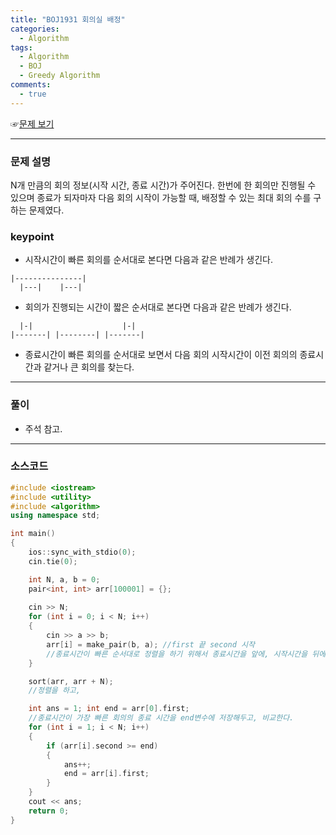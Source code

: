 ```yaml
---
title: "BOJ1931 회의실 배정"
categories:
  - Algorithm
tags:
  - Algorithm
  - BOJ
  - Greedy Algorithm
comments:
  - true
---
```


 ☞[문제 보기](https://www.acmicpc.net/problem/1931) 
 
---

### 문제 설명
N개 만큼의 회의 정보(시작 시간, 종료 시간)가 주어진다. 한번에 한 회의만 진행될 수 있으며 종료가 되자마자 다음 회의 시작이 가능할 때, 배정할 수 있는 최대 회의 수를 구하는 문제였다.

### keypoint
- 시작시간이 빠른 회의를 순서대로 본다면 다음과 같은 반례가 생긴다.

```
|---------------|
  |---|    |---|
```

- 회의가 진행되는 시간이 짧은 순서대로 본다면 다음과 같은 반례가 생긴다.

```
  |-|                    |-|
|-------| |--------| |-------|
```

- 종료시간이 빠른 회의를 순서대로 보면서 다음 회의 시작시간이 이전 회의의 종료시간과 같거나 큰 회의를 찾는다.


---

### 풀이
- 주석 참고.

---

### 소스코드

```cpp
#include <iostream>
#include <utility>
#include <algorithm>
using namespace std;

int main() 
{
	ios::sync_with_stdio(0);
	cin.tie(0);

	int N, a, b = 0;
	pair<int, int> arr[100001] = {};
	
	cin >> N;
	for (int i = 0; i < N; i++) 
	{
		cin >> a >> b;
		arr[i] = make_pair(b, a); //first 끝 second 시작
        //종료시간이 빠른 순서대로 정렬을 하기 위해서 종료시간을 앞에, 시작시간을 뒤에 둔다.
	}

	sort(arr, arr + N); 
    //정렬을 하고,

	int ans = 1; int end = arr[0].first;
    //종료시간이 가장 빠른 회의의 종료 시간을 end변수에 저장해두고, 비교한다.
	for (int i = 1; i < N; i++)
	{
		if (arr[i].second >= end) 
		{
			ans++;
			end = arr[i].first;
		}
	}
	cout << ans;
	return 0;
}
```
